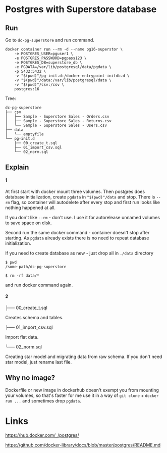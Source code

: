 # Postgres with Superstore database

## Run

Go to `dc-pg-superstore` and run command.
  
```shell
docker container run --rm -d --name pg16-superstor \
    -e POSTGRES_USER=pguser1 \
    -e POSTGRES_PASSWORD=pgpass123 \
    -e POSTGRES_DB=superstore_db \
    -e PGDATA=/var/lib/postgresql/data/pgdata \
    -p 5432:5432 \
    -v "$(pwd)"/pg-init.d:/docker-entrypoint-initdb.d \
    -v "$(pwd)"/data:/var/lib/postgresql/data \
    -v "$(pwd)"/csv:/csv \
    postgres:16
```

Tree:

```shell
dc-pg-superstore
├── csv
│   ├── Sample - Superstore Sales - Orders.csv
│   ├── Sample - Superstore Sales - Returns.csv
│   └── Sample - Superstore Sales - Users.csv
├── data
│   └── emptyfile
└── pg-init.d
    ├── 00_create_t.sql
    ├── 01_import_csv.sql
    └── 02_norm.sql
```


## Explain

#### 1

At first start with docker mount three volumes. Then postgres does database initialization, create `pgdata` in `"$(pwd)"/data` and stop. There is `--rm` flag, so container will autodelete after every stop and first run looks like nothing happened at all. 

If you don't like `--rm` - don't use. I use it for autorelease unnamed volumes to save space on disk.

Second run the same docker command - container doesn't stop after starting. As `pgdata` already exists there is no need to repeat database initialization.

If you need to create database as new - just drop all in `./data` directory

```shell
$ pwd 
/some-path/dc-pg-superstore

$ rm -rf data/* 
```

and run docker command again.

#### 2

├── 00_create_t.sql

Creates schema and tables.

├── 01_import_csv.sql

Import flat data.

└── 02_norm.sql

Creating star model and migrating data from raw schema. If you don't need star model, just rename last file.

## Why no image?

Dockerfile or new image in dockerhub doesn't exempt you from mounting your volumes, so that's faster for me use it in a way of `git clone` + `docker run ...` and sometimes drop `pgdata`.

# Links

https://hub.docker.com/_/postgres/

https://github.com/docker-library/docs/blob/master/postgres/README.md